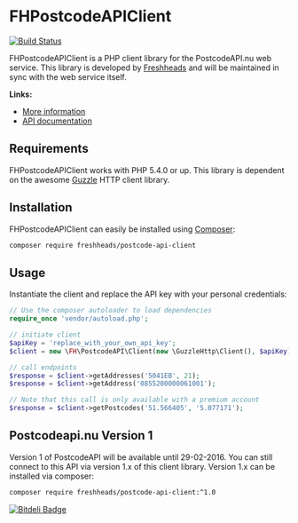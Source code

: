 FHPostcodeAPIClient
===================

[![Build Status](https://travis-ci.org/freshheads/FHPostcodeAPIClient.png?branch=master)](https://travis-ci.org/freshheads/FHPostcodeAPIClient)

FHPostcodeAPIClient is a PHP client library for the PostcodeAPI.nu web service. This library is developed 
by [Freshheads](http://www.freshheads.com) and will be maintained in sync with the web service itself.

**Links:**

* [More information](http://www.postcodeapi.nu)
* [API documentation](http://www.postcodeapi.nu/docs)

Requirements
------------

FHPostcodeAPIClient works with PHP 5.4.0 or up. This library is dependent on the awesome [Guzzle](http://guzzlephp.org/) HTTP client library. 

Installation
------------

FHPostcodeAPIClient can easily be installed using [Composer](http://getcomposer.org/):

```bash
composer require freshheads/postcode-api-client
```

Usage
-----

Instantiate the client and replace the API key with your personal credentials:

```php
// Use the composer autoloader to load dependencies
require_once 'vendor/autoload.php';

// initiate client
$apiKey = 'replace_with_your_own_api_key';
$client = new \FH\PostcodeAPI\Client(new \GuzzleHttp\Client(), $apiKey);

// call endpoints
$response = $client->getAddresses('5041EB', 21);
$response = $client->getAddress('0855200000061001');

// Note that this call is only available with a premium account
$response = $client->getPostcodes('51.566405', '5.077171');
```

Postcodeapi.nu Version 1
------------------------

Version 1 of PostcodeAPI will be available until 29-02-2016. You can still connect to this API via version 1.x of this client library.
Version 1.x can be installed via composer:

```bash
composer require freshheads/postcode-api-client:^1.0
```

[![Bitdeli Badge](https://d2weczhvl823v0.cloudfront.net/freshheads/fhpostcodeapiclient/trend.png)](https://bitdeli.com/free "Bitdeli Badge")
